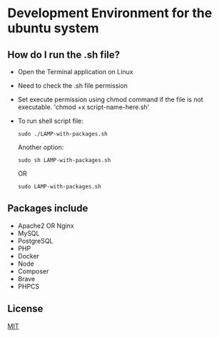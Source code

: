 # Development Environment for the ubuntu system

## How do I run the .sh file?

- Open the Terminal application on Linux
- Need to check the .sh file permission
- Set execute permission using chmod command if the file is not executable.
  'chmod +x script-name-here.sh'
- To run shell script file:

  `sudo ./LAMP-with-packages.sh`

  Another option:

  `sudo sh LAMP-with-packages.sh`

  OR

  `sudo LAMP-with-packages.sh`

## Packages include

- Apache2 OR Nginx
- MySQL
- PostgreSQL
- PHP
- Docker
- Node
- Composer
- Brave
- PHPCS

## License

[MIT](https://github.com/krishaweb/dev-environment-bash/blob/main/LICENSE)
